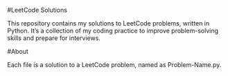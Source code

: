#LeetCode Solutions

This repository contains my solutions to LeetCode problems, written in Python. It’s a collection of my coding practice to improve problem-solving skills and prepare for interviews.

#About

Each file is a solution to a LeetCode problem, named as Problem-Name.py. 
